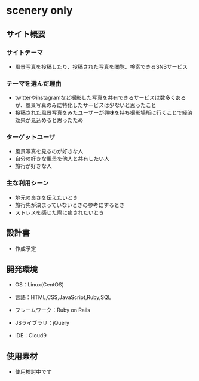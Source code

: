 # scenery only



## サイト概要


### サイトテーマ

- 風景写真を投稿したり、投稿された写真を閲覧、検索できるSNSサービス


### テーマを選んだ理由

- twitterやinstagramなど撮影した写真を共有できるサービスは数多くあるが、風景写真のみに特化したサービスは少ないと思ったこと
- 投稿された風景写真をみたユーザーが興味を持ち撮影場所に行くことで経済効果が見込めると思ったため


### ターゲットユーザ

- 風景写真を見るのが好きな人
- 自分の好きな風景を他人と共有したい人
- 旅行が好きな人


### 主な利用シーン

- 地元の良さを伝えたいとき
- 旅行先が決まっていないときの参考にするとき
- ストレスを感じた際に癒されたいとき


## 設計書

- 作成予定


## 開発環境

- OS：Linux(CentOS)

- 言語：HTML,CSS,JavaScript,Ruby,SQL

- フレームワーク：Ruby on Rails

- JSライブラリ：jQuery

- IDE：Cloud9


## 使用素材

- 使用検討中です
